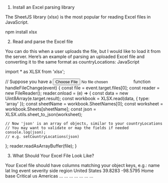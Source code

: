 1. Install an Excel parsing library

The SheetJS library (xlsx) is the most popular for reading Excel files in JavaScript.


npm install xlsx

2. Read and parse the Excel file

You can do this when a user uploads the file, but I would like to load it from the server. Here’s an example of parsing an uploaded Excel file and converting it to the same format as countryLocations:
JavaScript

import * as XLSX from 'xlsx';

// Suppose you have a <input type="file" onChange={handleFileChange} />
function handleFileChange(event) {
  const file = event.target.files[0];
  const reader = new FileReader();
  reader.onload = (e) => {
    const data = new Uint8Array(e.target.result);
    const workbook = XLSX.read(data, { type: 'array' });
    const sheetName = workbook.SheetNames[0];
    const worksheet = workbook.Sheets[sheetName];
    const json = XLSX.utils.sheet_to_json(worksheet);

    // Now 'json' is an array of objects, similar to your countryLocations
    // You may want to validate or map the fields if needed
    console.log(json);
    // e.g. setCountryLocations(json)
  };
  reader.readAsArrayBuffer(file);
}

3. What Should Your Excel File Look Like?

Your Excel file should have columns matching your object keys, e.g.:
name	lat	lng	event	severity	side	region
United States	39.8283	-98.5795	Home base	Critical	us	Americas
...	...	...	...	...	...	...



